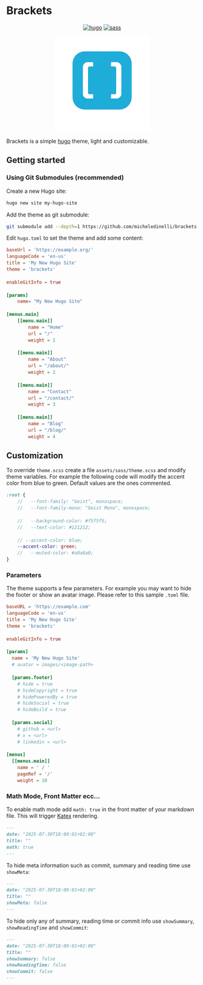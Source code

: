 # Brackets

<div align=center>

[![hugo](https://img.shields.io/badge/hugo-v0.148.2-FF4088?logo=Hugo)](https://gohugo.io/)
[![sass](https://img.shields.io/badge/sass-latest-CC6699?logo=Sass)](https://sass-lang.com/)

<img src="logo.png" alt="brackets logo" width="250">
</div>

Brackets is a simple [hugo](https://gohugo.io/) theme, light and customizable.

## Getting started 

### Using Git Submodules (recommended)

Create a new Hugo site:

```bash
hugo new site my-hugo-site
```

Add the theme as git submodule:

```bash
git submodule add --depth=1 https://github.com/micheledinelli/brackets.git themes/brackets
```

Edit `hugo.toml` to set the theme and add some content:

```toml
baseUrl = 'https://example.org/'
languageCode = 'en-us'
title = 'My New Hugo Site'
theme = 'brackets'

enableGitInfo = true

[params]
    name= "My New Hugo Site"

[menus.main]
    [[menu.main]]
        name = "Home"
        url = "/"
        weight = 1

    [[menu.main]]
        name = "About"
        url = "/about/"
        weight = 2

    [[menu.main]]
        name = "Contact"
        url = "/contact/"
        weight = 3
    
    [[menu.main]]
        name = "Blog"
        url = "/blog/"
        weight = 4
```

## Customization

To override `theme.scss` create a file `assets/sass/theme.scss` and modify theme variables. For example the following code will modify the accent color from blue to green. Default values are the ones commented.

```scss
:root {
    //   --font-family: "Geist", monospace;
    //   --font-family-mono: "Geist Mono", monospace;

    //   --background-color: #f5f5f5;
    //   --text-color: #121212;

    // --accent-color: blue;
    --accent-color: green;
    //   --muted-color: #a0a0a0;
}
```

### Parameters
The theme supports a few parameters. For example you may want to hide the footer or show an avatar image. Please refer to this sample `.toml` file.

```toml
baseURL = 'https://example.com'
languageCode = 'en-us'
title = 'My New Hugo Site'
theme = 'brackets'

enableGitInfo = true

[params]
  name = 'My New Hugo Site'
  # avatar = images/<image-path>

  [params.footer]
    # hide = true
    # hideCopyright = true
    # hidePoweredBy = true
    # hideSocial = true
    # hideBuild = true

  [params.social]
    # github = <url>
    # x = <url>
    # linkedin = <url>

[menus]
  [[menus.main]]
    name = ' / '
    pageRef = '/'
    weight = 10
```

### Math Mode, Front Matter ecc...

To enable math mode add `math: true` in the front matter of your markdown file. This will trigger [Katex](https://katex.org/) rendering.

```md
---
date: "2025-07-30T18:00:01+02:00"
title: ""
math: true
---
```

To hide meta information such as commit, summary and reading time use `showMeta`:

```md
---
date: "2025-07-30T18:00:01+02:00"
title: ""
showMeta: false
---
```

To hide only any of summary, reading time or commit info use `showSummary`, `showReadingTime` and `showCommit`:

```md
---
date: "2025-07-30T18:00:01+02:00"
title: ""
showSummary: false
showReadingTime: false
showCommit: false
---